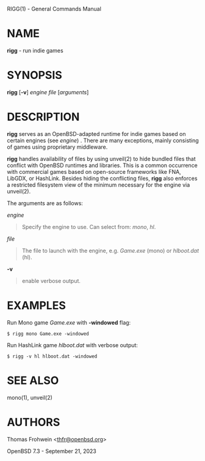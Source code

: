 RIGG(1) - General Commands Manual

# NAME

**rigg** - run indie games

# SYNOPSIS

**rigg**
\[**-v**]
*engine*
*file*
\[*arguments*]

# DESCRIPTION

**rigg**
serves as an
OpenBSD-adapted runtime for indie games based on certain engines
(see
*engine*)
.
There are many exceptions, mainly consisting of games using proprietary
middleware.

**rigg**
handles availability of files by using
unveil(2)
to hide bundled files that conflict with
OpenBSD
runtimes and libraries.
This is a common occurrence with commercial games based on open-source
frameworks like FNA, LibGDX, or HashLink.
Besides hiding the conflicting files,
**rigg**
also enforces a restricted filesystem view of the minimum necessary for
the engine via
unveil(2).

The arguments are as follows:

*engine*

> Specify the engine to use.
> Can select from:
> *mono*,
> *hl*.

*file*

> The file to launch with the engine, e.g.
> *Game.exe*
> (mono)
> or
> *hlboot.dat*
> (hl).

**-v**

> enable verbose output.

# EXAMPLES

Run Mono game
*Game.exe*
with
**-windowed**
flag:

	$ rigg mono Game.exe -windowed

Run HashLink game
*hlboot.dat*
with verbose output:

	$ rigg -v hl hlboot.dat -windowed

# SEE ALSO

mono(1),
unveil(2)

# AUTHORS

Thomas Frohwein &lt;[thfr@openbsd.org](mailto:thfr@openbsd.org)&gt;

OpenBSD 7.3 - September 21, 2023
